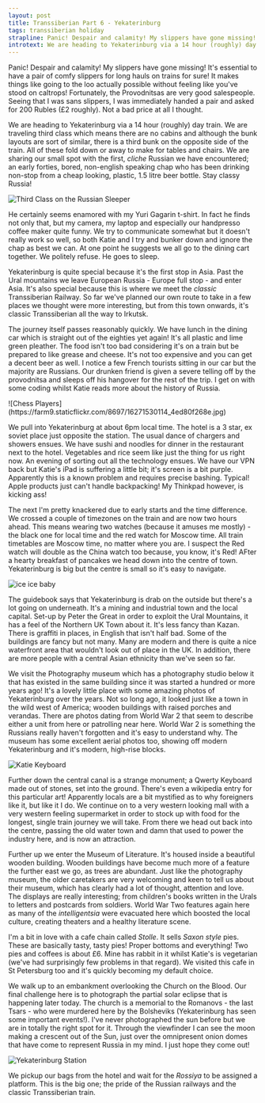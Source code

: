```yaml
---
layout: post
title: Transsiberian Part 6 - Yekaterinburg
tags: transsiberian holiday
strapline: Panic! Despair and calamity! My slippers have gone missing! 
introtext: We are heading to Yekaterinburg via a 14 hour (roughly) day train. We are traveling third class which means there are no cabins and although the bunk layouts are sort of similar, there is a third bunk on the opposite side of the train. 
---
```


Panic! Despair and calamity! My slippers have gone missing! It's essential to have a pair of comfy slippers for long hauls on trains for sure! It makes things like going to the loo actually possible without feeling like you've stood on caltrops! Fortunately, the Provodnitsas are very good salespeople. Seeing that I was sans slippers, I was immediately handed a pair and asked for 200 Rubles (£2 roughly). Not a bad price at all I thought.

We are heading to Yekaterinburg via a 14 hour (roughly) day train. We are traveling third class which means there are no cabins and although the bunk layouts are sort of similar, there is a third bunk on the opposite side of the train. All of these fold down or away to make for tables and chairs. We are sharing our small spot with the first, *cliche* Russian we have encountered; an early forties, bored, non-english speaking chap who has been drinking non-stop from a cheap looking, plastic, 1.5 litre beer bottle. Stay classy Russia!

![Third Class on the Russian Sleeper](https://farm9.staticflickr.com/8664/16864745231_2947a092fe.jpg)

He certainly seems enamored with my Yuri Gagarin t-shirt. In fact he finds not only that, but my camera, my laptop and especially our handpresso coffee maker quite funny. We try to communicate somewhat but it doesn't really work so well, so both Katie and I try and bunker down and ignore the chap as best we can. At one point he suggests we all go to the dining cart together. We politely refuse. He goes to sleep.

Yekaterinburg is quite special because it's the first stop in Asia. Past the Ural mountains we leave European Russia - Europe full stop - and enter Asia. It's also special because this is where we meet the *classic* Transsiberian Railway. So far we've planned our own route to take in a few places we thought were more interesting, but from this town onwards, it's classic Transsiberian all the way to Irkutsk.

The journey itself passes reasonably quickly. We have lunch in the dining car which is straight out of the eighties yet again! It's all plastic and lime green pleather. The food isn't too bad considering it's on a train but be prepared to like grease and cheese. It's not too expensive and you can get a decent beer as well. I notice a few French tourists sitting in our car but the majority are Russians. Our drunken friend is given a severe telling off by the provodnitsa and sleeps off his hangover for the rest of the trip. I get on with some coding whilst Katie reads more about the history of Russia.

<div class="clearfix"></div>
![Chess Players](https://farm9.staticflickr.com/8697/16271530114_4ed80f268e.jpg)

We pull into Yekaterinburg at about 6pm local time. The hotel is a 3 star, ex soviet place just opposite the station. The usual dance of chargers and showers ensues. We have sushi and noodles for dinner in the restaurant next to the hotel. Vegetables and rice seem like just the thing for us right now. An evening of sorting out all the technology ensues. We have our VPN back but Katie's iPad is suffering a little bit; it's screen is a bit purple. Apparently this is a known problem and requires precise bashing. Typical! Apple products just can't handle backpacking! My Thinkpad however, is kicking ass!

The next I'm pretty knackered due to early starts and the time difference. We crossed a couple of timezones on the train and are now two hours ahead. This means wearing two watches (because it amuses me mostly) - the black one for local time and the red watch for Moscow time. All train timetables are Moscow time, no matter where you are. I suspect the Red watch will double as the China watch too because, you know, it's Red! AFter a hearty breakfast of pancakes we head down into the centre of town. Yekaterinburg is big but the centre is small so it's easy to navigate.

![ice ice baby](https://farm8.staticflickr.com/7588/16903900165_eb3d36c10a.jpg)

The guidebook says that Yekaterinburg is drab on the outside but there's a lot going on underneath. It's a mining and industrial town and the local capital. Set-up by Peter the Great in order to exploit the Ural Mountains, it has a feel of the Northern UK Town about it. It's less fancy than Kazan. There is graffiti in places, in English that isn't half bad. Some of the buildings are fancy but not many. Many are modern and there is quite a nice waterfront area that wouldn't look out of place in the UK. In addition, there are more people with a central Asian ethnicity than we've seen so far.

We visit the Photography museum which has a photography studio below it that has existed in the same building since it was started a hundred or more years ago! It's a lovely little place with some amazing photos of Yekaterinburg over the years. Not so long ago, it looked just like a town in the wild west of America; wooden buildings with raised porches and verandas. There are photos dating from World War 2 that seem to describe either a unit from here or patrolling near here. World War 2 is something the Russians really haven't forgotten and it's easy to understand why. The museum has some excellent aerial photos too, showing off modern Yekaterinburg and it's modern, high-rise blocks.

<div class="clearfix"></div>

![Katie Keyboard](https://farm9.staticflickr.com/8705/16903896795_eed0f4f7ce.jpg)

Further down the central canal is a strange monument; a Qwerty Keyboard made out of stones, set into the ground. There's even a wikipedia entry for this particular art! Apparently locals are a bit mystified as to why foreigners like it, but like it I do. We continue on to a very western looking mall with a very western feeling supermarket in order to stock up with food for the longest, single train journey we will take. From there we head out back into the centre, passing the old water town and damn that used to power the industry here, and is now an attraction.

Further up we enter the Museum of Literature. It's housed inside a beautiful wooden building. Wooden buildings have become much more of a feature the further east we go, as trees are abundant. Just like the photography museum, the older caretakers are very welcoming and keen to tell us about their museum, which has clearly had a lot of thought, attention and love. The displays are really interesting; from children's books written in the Urals to letters and postcards from soldiers. World War Two features again here as many of the *intelligentsia* were evacuated here which boosted the local culture, creating theaters and a healthy literature scene. 

I'm a bit in love with a cafe chain called *Stolle*. It sells *Saxon style* pies. These are basically tasty, tasty pies! Proper bottoms and everything! Two pies and coffees is about £6. Mine has rabbit in it whilst Katie's is vegetarian (we've had surprisingly few problems in that regard). We visited this cafe in St Petersburg too and it's quickly becoming my default choice. 

We walk up to an embankment overlooking the Church on the Blood. Our final challenge here is to photograph the partial solar eclipse that is happening later today. The church is a memorial to the Romanovs - the last Tsars - who were murdered here by the Bolsheviks (Yekaterinburg has seen some important events!). I've never photographed the sun before but we are in totally the right spot for it. Through the viewfinder I can see the moon making a crescent out of the Sun, just over the omnipresent onion domes that have come to represent Russia in my mind. I just hope they come out!

<div class="clearfix"></div>

![Yekaterinburg Station](https://farm8.staticflickr.com/7623/16686899027_e6ed146e95.jpg)

We pickup our bags from the hotel and wait for the *Rossiya* to be assigned a platform. This is the big one; the pride of the Russian railways and the classic Transsiberian train. 